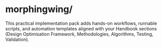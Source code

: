 # morphingwing/
This practical implementation pack adds hands-on workflows, runnable scripts, and automation templates aligned with your Handbook sections (Design Optimisation Framework, Methodologies, Algorithms, Testing, Validation).
